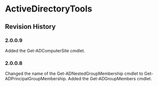 # ActiveDirectoryTools

## Revision History

### 2.0.0.9
Added the Get-ADComputerSite cmdlet.

### 2.0.0.8
Changed the name of the Get-ADNestedGroupMembership cmdlet to Get-ADPrincipalGroupMembership. Added the Get-ADGroupMembers cmdlet.